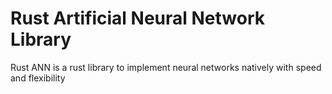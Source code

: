 # Rust Artificial Neural Network Library

Rust ANN is a rust library to implement neural networks natively with speed and flexibility


